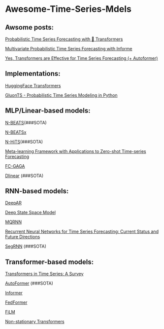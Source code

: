 # Awesome-Time-Series-Mdels

## Awsome posts:

[Probabilistic Time Series Forecasting with 🤗 Transformers](https://huggingface.co/blog/time-series-transformers)

[Multivariate Probabilistic Time Series Forecasting with Informe](https://huggingface.co/blog/informer)

[Yes, Transformers are Effective for Time Series Forecasting (+ Autoformer)](https://huggingface.co/blog/autoformer)

## Implementations:
[HuggingFace Transformers](https://huggingface.co/docs/transformers/main/en/model_doc/autoformer)

[GluonTS - Probabilistic Time Series Modeling in Python](https://ts.gluon.ai/stable/)

## MLP/Linear-based models:

[N-BEATS](https://arxiv.org/pdf/1905.10437.pdf)(###SOTA)

[N-BEATSx](https://arxiv.org/pdf/2104.05522.pdf)

[N-HiTS](https://arxiv.org/pdf/2201.12886.pdf)(###SOTA)

[Meta-learning Framework with Applications to Zero-shot Time-series Forecasting](https://arxiv.org/pdf/2002.02887.pdf)

[FC-GAGA](https://arxiv.org/pdf/2007.15531.pdf)

[Dlinear](https://arxiv.org/pdf/2205.13504.pdf) (###SOTA)

## RNN-based models:

[DeepAR](https://arxiv.org/pdf/1704.04110.pdf)

[Deep State Space Model](https://papers.nips.cc/paper_files/paper/2018/file/5cf68969fb67aa6082363a6d4e6468e2-Paper.pdf)

[MQRNN](https://arxiv.org/pdf/1711.11053.pdf)

[Recurrent Neural Networks for Time Series Forecasting: Current Status and Future Directions](https://arxiv.org/pdf/1909.00590.pdf)

[SegRNN](https://arxiv.org/pdf/2308.11200.pdf) (###SOTA)

## Transformer-based models:

[Transformers in Time Series: A Survey](https://arxiv.org/pdf/2202.07125.pdf)

[AutoFormer](https://arxiv.org/pdf/2106.13008.pdf) (###SOTA)

[Informer](https://arxiv.org/pdf/2012.07436.pdf)

[FedFormer](https://arxiv.org/pdf/2201.12740.pdf)

[FiLM](https://arxiv.org/pdf/2205.08897.pdf)

[Non-stationary Transformers](https://arxiv.org/pdf/2205.14415.pdf)
